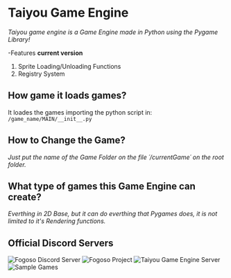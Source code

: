 # Taiyou Game Engine

*Taiyou game engine is a Game Engine made in Python using the Pygame Library!*

-Features **current version**
1. Sprite Loading/Unloading Functions
2. Registry System


## How game it loads games?
It loades the games importing the python script in: ``/game_name/MAIN/__init__.py``

## How to Change the Game?
*Just put the name of the Game Folder on the file ´/currentGame´ on the root folder.*

## What type of games this Game Engine can create?
*Everthing in 2D Base, but it can do everthing that Pygames does, it is not limited to it's Rendering functions.*

## Official Discord Servers
![Fogoso Discord Server](https://discord.gg/Ek5QmBs)
![Fogoso Project](https://github.com/aragubas/fogoso/)
![Taiyou Game Engine Server](https://discord.gg/RGhzjHU)
![Sample Games](https://github.com/aragubas/taiyou-samples-games)
